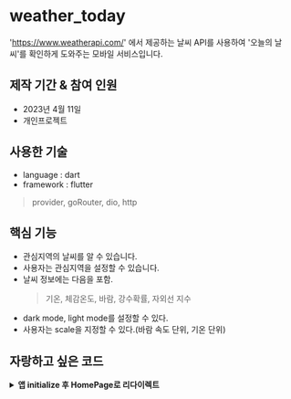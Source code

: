 # weather_today

'https://www.weatherapi.com/' 에서 제공하는 날씨 API를 사용하여 '오늘의 날씨'를 확인하게 도와주는 모바일 서비스입니다.

## 제작 기간 & 참여 인원
- 2023년 4월 11일
- 개인프로젝트

## 사용한 기술
- language : dart
- framework : flutter
> provider, goRouter, dio, http

## 핵심 기능 
- 관심지역의 날씨를 알 수 있습니다.
- 사용자는 관심지역을 설정할 수 있습니다.
- 날씨 정보에는 다음을 포함.
  > 기온, 체감온도, 바람, 강수확률, 자외선 지수 
- dark mode, light mode를 설정할 수 있다.
- 사용자는 scale을 지정할 수 있다.(바람 속도 단위, 기온 단위)

## 자랑하고 싶은 코드

<details><summary><b>앱 initialize 후 HomePage로 리다이렉트</b></summary>
  - goRouter를 사용하여 redirect를 구현하였습니다. 예를들어 app의 시작후 splahPage가 보여지는데, 데이터를 불러오기가 마치면 home page로 redirect하였습니다.
<div markdown="1">
```dart
/// goRouter 을 사용하여 navigation 과 조건에 따라 redirect를 수행
class AppRouter {
  GoRouter get router => _goRouter;

  AppRouter();

  late final GoRouter _goRouter = GoRouter(
    refreshListenable: AppService(),
    initialLocation: APP_PAGE.splash.toPath,//앱의 시작시 splash Page로!
    debugLogDiagnostics: true, //router 정보 콘솔에 출력
    errorBuilder: (BuildContext context, GoRouterState state) =>
        const ErrorPage(), //state.error.toString()으로 에러메세지 출력가능
    routes: <GoRoute>[
      GoRoute(
        path: APP_PAGE.home.toPath,
        name: APP_PAGE.home.toName,
        builder: (BuildContext context, GoRouterState state) {
          return const HomePage();
        },
        ...
      GoRoute(
        path: APP_PAGE.splash.toPath,
        name: APP_PAGE.splash.toName,
        builder: (BuildContext context, GoRouterState state) {
          return const SplashPage();
        },
      ),
      GoRoute(
        path: APP_PAGE.permission.toPath,
        name: APP_PAGE.permission.toName,
        builder: (BuildContext context, GoRouterState state) {
          return PermissionPage();
        },
      ),
    ],
    redirect: (BuildContext context, GoRouterState state) {
      final homeLocation = APP_PAGE.home.toPath;
      final splashLocation = APP_PAGE.splash.toPath;
      final permissionLocation = APP_PAGE.permission.toPath;

      final isInitialized = AppService().initialized;
      final isPermitted = AppService().permitted;

      final isGoingToSplash = state.subloc == splashLocation;
      final isGoingToPermission = state.subloc == permissionLocation;
      //final isGoingToHome = state.subloc == homeLocation;

      /// 앱 시작전 권한, 로그인 여부, 세팅 등을 체크하고 route 한다.
      if (!isInitialized && !isGoingToSplash) {
        return splashLocation;
      } else if (isInitialized && !isPermitted && !isGoingToPermission) {
        return permissionLocation;//init 후에 App의 Permission이 필요시 Permission Page로!
      } else if ((isInitialized && isGoingToSplash) ||
          (isPermitted && isGoingToPermission)) {
        return homeLocation; //위 체크가 끝나면 home으로!
      } else {
        // Else Don't do anything
        return null;
      }
    },
  );
}
```dart
</div>
</details>
  
<details><summary><b>RestApi</b></summary>
</details>
  
<details><summary><b>Scroller controller</b></summary>
</details>

## 회고 / 느낀 점

